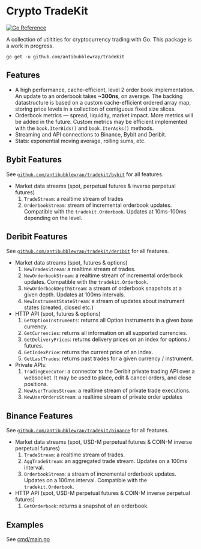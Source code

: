 # Crypto TradeKit

[![Go Reference](https://pkg.go.dev/badge/github.com/antibubblewrap/tradekit.svg)](https://pkg.go.dev/github.com/antibubblewrap/tradekit)

A collection of utiltities for cryptocurrency trading with Go. This package is a work
in progress.

```
go get -u github.com/antibubblewrap/tradekit
```

## Features 

  - A high performance, cache-efficient, level 2 order book implementation. An update
    to an orderbook takes __~300ns__, on average. The backing datastructure is based on
    a custom cache-efficient ordered array map, storing price levels in a collection of
    contiguous fixed size slices.
  - Orderbook metrics — spread, liquidity, market impact. More metrics will be added in
    the future. Custom metrics may be efficient implemented with the `book.IterBids()` and
    `book.IterAsks()` methods.
  - Streaming and API connections to Binance, Bybit and Deribit.
  - Stats: exponential moving average, rolling sums, etc.

## Bybit Features

See [`github.com/antibubblewrap/tradekit/bybit`](https://pkg.go.dev/github.com/antibubblewrap/tradekit/bybit) for all features.

  - Market data streams (spot, perpetual futures & inverse perpetual futures)
      1. `TradeStream`: a realtime stream of trades
      2. `OrderbookStream`: stream of incremental orderbook updates. Compatible with the 
         `tradekit.Orderbook`. Updates at 10ms-100ms depending on the level.

## Deribit Features

See [`github.com/antibubblewrap/tradekit/deribit`](https://pkg.go.dev/github.com/antibubblewrap/tradekit/deribit) for all features.

  - Market data streams (spot, futures & options)
    1. `NewTradesStream`: a realtime stream of trades.
    2. `NewOrderbookStream`: a realtime stream of incremental orderbook updates. Compatible
       with the `tradekit.Orderbook`.
    3. `NewOrderbookDepthStream`: a stream of orderbook snapshots at a given depth. Updates
       at 100ms intervals.
    4. `NewInstrumentStateStream`: a stream of updates about instrument states (created, closed etc.)
  - HTTP API (spot, futures & options)
    1. `GetOptionInstruments`: returns all Option instruments in a given base currency.
    2. `GetCurrencies`: returns all information on all supported currencies.
    3. `GetDeliveryPrices`: returns delivery prices on an index for options / futures. 
    4. `GetIndexPrice`: returns the current price of an index.
    5. `GetLastTrades`: returns past trades for a given currency / instrument.
  - Private APIs:
    1. `TradingExecutor`: a connector to the Deribit private trading API over a websocket.
       It may be used to place, edit & cancel orders, and close positions.
    2. `NewUserTradesStream`: a realtime stream of private trade executions.
    3. `NewUserOrdersStream`: a realtime stream of private order updates


## Binance Features

See [`github.com/antibubblewrap/tradekit/binance`](https://pkg.go.dev/github.com/antibubblewrap/tradekit/binance) for all features.

  - Market data streams (spot, USD-M perpetual futures & COIN-M inverse perpetual futures)
    1. `TradeStream`: a realtime stream of trades.
    2. `AggTradeStream`: an aggregated trade stream. Updates on a 100ms interval.
    3. `OrderbookStream`: a stream of incremental orderbook updates. Updates on a 100ms
       interval. Compatible with the `tradekit.Orderbook`.
  - HTTP API (spot, USD-M perpetual futures & COIN-M inverse perpetual futures)
    1. `GetOrderbook`: returns a snapshot of an orderbook.


## Examples

See [cmd/main.go](./cmd/main.go)


